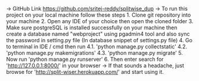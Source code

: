 -> GitHub Link
	https://github.com/sritej-reddy/splitwise_dup
-> To run this project on your local machine follow these steps
	1. Clone git repository into your machine
	2. Open any IDE of your choice then open the cloned folder
	3. Make sure postgreSQL is installed successfully on your machine then create a database named "webproject" using 
	   pgadmin4 tool and also sync the password in setting.py file (In database snippet of settings.py file)
	4. Go to terminal in IDE / cmd then run 
		4.1. 'python manage.py collectstatic'
		4.2. 'python manage.py makemigrations'
		4.3. 'python manage.py migrate'
	5. Now run 'python manage.py runserver'
	6. Then enter search for 'http://127.0.0.1:8000/' in your browser
-> If that sounds a headache, just browse for 'http://split-wiser.herokuapp.com/' and start using it.
